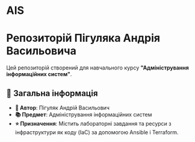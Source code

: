 # AIS
# Репозиторій Пігуляка Андрія Васильовича

Цей репозиторій створений для навчального курсу **"Адміністрування інформаційних систем"**.

## 🔷 Загальна інформація
- **👤 Автор**: Пігуляк Андрій Васильович
- **📚 Предмет**: Адміністрування інформаційних систем
- **⭐ Призначення**: Містить лабораторні завдання та ресурси з інфраструктури як коду (IaC) за допомогою Ansible і Terraform.

